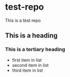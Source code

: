 # test-repo
This is a test repo
## This is a heading
### This is a tertiary heading
* first item in list
* second item in list
* third item in list
